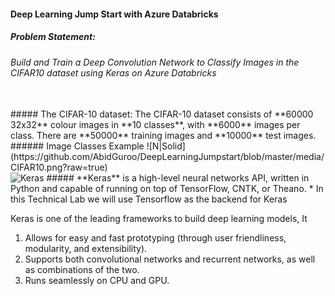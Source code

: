 #### Deep Learning Jump Start with Azure Databricks

##### Problem Statement:
###### Build and Train a Deep Convolution Network to Classify Images in the CIFAR10 dataset using Keras on Azure Databricks
<br>
##### The CIFAR-10 dataset:
The CIFAR-10 dataset consists of **60000 32x32** colour images in **10 classes**, with **6000** images per class. There are **50000** training images and **10000** test images. 
<br>
###### Image Classes Example
![N|Solid](https://github.com/AbidGuroo/DeepLearningJumpstart/blob/master/media/CIFAR10.png?raw=true)

<br>

<img src="https://s3.amazonaws.com/keras.io/img/keras-logo-2018-large-1200.png" alt="Keras" width="200"/>
##### **Keras** is a high-level neural networks API, written in Python and capable of running on top of TensorFlow, CNTK, or Theano. 
* In this Technical Lab we will use Tensorflow as the backend for Keras

Keras is one of the leading frameworks to build deep learning models, It

1. Allows for easy and fast prototyping (through user friendliness, modularity, and extensibility).
2. Supports both convolutional networks and recurrent networks, as well as combinations of the two.
3. Runs seamlessly on CPU and GPU.
